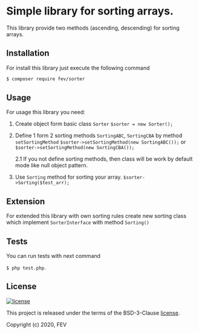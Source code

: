 Simple library for sorting arrays.
===============
This library provide two methods (ascending, descending) for sorting arrays.

Installation
------------
For install this library just execute the following command

```bash
$ composer require fev/sorter
```
Usage
-----

For usage this library you need:

1. Create object form basic class `Sorter`
`$sorter = new Sorter();`

2. Define 1 form 2 sorting methods `SortingABC`, `SortingCBA` by method `setSortingMethod` 
`$sorter->setSortingMethod(new SortingABC());`
or
`$sorter->setSortingMethod(new SortingCBA());`

    2.1 If you not define sorting methods, then class will be work by default mode like null object pattern.

3. Use `Sorting` method for sorting your array.
`$sorter->Sorting($test_arr);`

Extension
---------

For extended this library with own sorting rules create new sorting class which
implement `SorterInterface` with method `Sorting()`

Tests
-----

You can run tests with next command

`$ php test.php`.

License
-------

[![license](https://img.shields.io/github/license/greeflas/default-project.svg)](LICENSE)

This project is released under the terms of the BSD-3-Clause [license](LICENSE).

Copyright (c) 2020, FEV